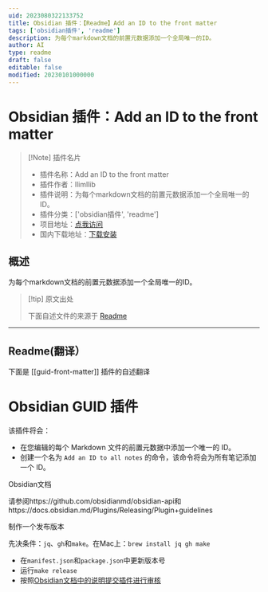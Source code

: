 ```yaml
---
uid: 2023080322133752
title: Obsidian 插件：【Readme】Add an ID to the front matter
tags: ['obsidian插件', 'readme']
description: 为每个markdown文档的前置元数据添加一个全局唯一的ID。
author: AI
type: readme
draft: false
editable: false
modified: 20230101000000
---
```


# Obsidian 插件：Add an ID to the front matter

> [!Note] 插件名片
> - 插件名称：Add an ID to the front matter
> - 插件作者：llimllib
> - 插件说明：为每个markdown文档的前置元数据添加一个全局唯一的ID。
> - 插件分类：['obsidian插件', 'readme']
> - 项目地址：[点我访问](https://github.com/llimllib/obsidian-guid-plugin)
> - 国内下载地址：[下载安装](https://pkmer.cn/products/plugin/pluginMarket/?guid-front-matter)

## 概述

为每个markdown文档的前置元数据添加一个全局唯一的ID。



> [!tip] 原文出处
> 
>下面自述文件的来源于 [Readme](https://ghproxy.net/https://raw.githubusercontent.com/llimllib/obsidian-guid-plugin/master/README.md)
> 

---

## Readme(翻译）

下面是 [[guid-front-matter]] 插件的自述翻译


# Obsidian GUID 插件

该插件将会：

-   在您编辑的每个 Markdown 文件的前置元数据中添加一个唯一的 ID。
-   创建一个名为 `Add an ID to all notes` 的命令，该命令将会为所有笔记添加一个 ID。

Obsidian文档

请参阅https://github.com/obsidianmd/obsidian-api和https://docs.obsidian.md/Plugins/Releasing/Plugin+guidelines

制作一个发布版本

先决条件：`jq`、`gh`和`make`。在Mac上：`brew install jq gh make`

-   在`manifest.json`和`package.json`中更新版本号
-   运行`make release`
-   按照[Obsidian文档中的说明提交插件进行审核](https://marcus.se.net/obsidian-plugin-docs/publishing/submit-your-plugin#step-2--submit-your-plugin-for-review)



